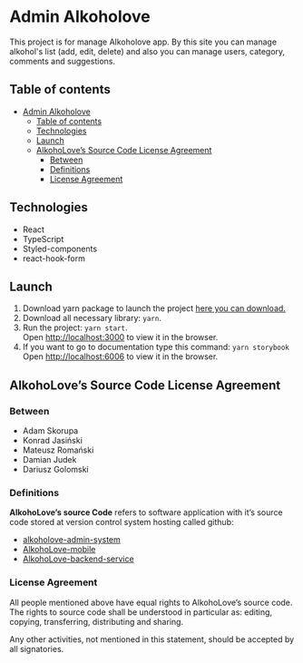 # Admin Alkoholove

This project is for manage Alkoholove app. By this site you can manage alkohol's list
(add, edit, delete) and also you can manage users, category, comments and suggestions.

## Table of contents

- [Admin Alkoholove](#admin-alkoholove)
  - [Table of contents](#table-of-contents)
  - [Technologies](#technologies)
  - [Launch](#launch)
  - [AlkohoLove’s Source Code License Agreement](#alkoholoves-source-code-license-agreement)
    - [Between](#between)
    - [Definitions](#definitions)
    - [License Agreement](#license-agreement)

## Technologies

- React
- TypeScript
- Styled-components
- react-hook-form

## Launch

1. Download yarn package to launch the project [here you can download.](https://classic.yarnpkg.com/lang/en/docs/install/#windows-stable)
2. Download all necessary library: `yarn`.
3. Run the project: `yarn start`. \
   Open [http://localhost:3000](http://localhost:3000) to view it in the browser.
4. If you want to go to documentation type this command: `yarn storybook` \
   Open [http://localhost:6006](http://localhost:6006) to view it in the browser.

## AlkohoLove’s Source Code License Agreement

### Between

- Adam Skorupa
- Konrad Jasiński
- Mateusz Romański
- Damian Judek
- Dariusz Golomski

### Definitions

**AlkohoLove’s source Code** refers to software application with it’s source code stored at version control system hosting called github:

- [alkoholove-admin-system](https://github.com/dar-gol/alkoholove-admin-system)
- [AlkohoLove-mobile](https://github.com/DamianJudek/AlkohoLove-mobile)
- [AlkohoLove-backend-service](https://github.com/matixezor/AlkohoLove-backend-service)

### License Agreement

All people mentioned above have equal rights to AlkohoLove’s source code.
The rights to source code shall be understood in particular as: editing, copying, transferring, distributing and sharing.

Any other activities, not mentioned in this statement, should be accepted by all signatories.

